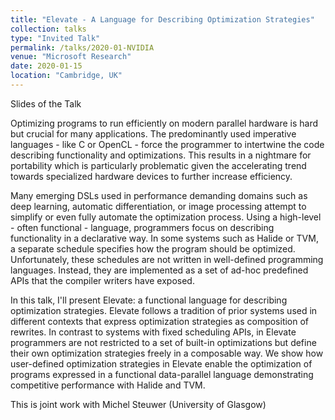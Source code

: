 ```yaml
---
title: "Elevate - A Language for Describing Optimization Strategies"
collection: talks
type: "Invited Talk"
permalink: /talks/2020-01-NVIDIA
venue: "Microsoft Research"
date: 2020-01-15
location: "Cambridge, UK"
---
```


<a href="/files/talks/2020/NVIDIA-2020.pdf" style="margin-right:1em; text-decoration: none;"><span class="fa-stack fa-1x"><i class="fa fa-file fa-2x"></i></span> Slides of the Talk</a>

Optimizing programs to run efficiently on modern parallel hardware is hard but crucial for many applications. The predominantly used imperative languages - like C or OpenCL - force the programmer to intertwine the code describing functionality and optimizations. This results in a nightmare for portability which is particularly problematic given the accelerating trend towards specialized hardware devices to further increase efficiency.

Many emerging DSLs used in performance demanding domains such as deep learning, automatic differentiation, or image processing attempt to simplify or even fully automate the optimization process. Using a high-level - often functional - language, programmers focus on describing functionality in a declarative way. In some systems such as Halide or TVM, a separate schedule specifies how the program should be optimized. Unfortunately, these schedules are not written in well-defined programming languages. Instead, they are implemented as a set of ad-hoc predefined APIs that the compiler writers have exposed.

In this talk, I'll present Elevate: a functional language for describing optimization strategies. Elevate follows a tradition of prior systems used in different contexts that express optimization strategies as composition of rewrites. In contrast to systems with fixed scheduling APIs, in Elevate programmers are not restricted to a set of built-in optimizations but define their own optimization strategies freely in a composable way. We show how user-defined optimization strategies in Elevate enable the optimization of programs expressed in a functional data-parallel language demonstrating competitive performance with Halide and TVM.

This is joint work with Michel Steuwer (University of Glasgow) 
